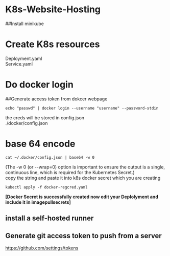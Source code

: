 # K8s-Website-Hosting

##Install minikube

# Create K8s resources

Deployment.yaml  
Service.yaml

# Do docker login

##Generate access token from dokcer webpage
```
echo "passwd" | docker login --username "username" --password-stdin
```
the creds will be stored in config.json   
./docker/config.json  

# base 64 encode 
```
cat ~/.docker/config.json | base64 -w 0
``` 
(The -w 0 (or --wrap=0) option is important to ensure the output is a single, continuous line, which is required for the Kubernetes Secret.)    
copy the string and paste it into k8s docker secret which you are creating 
```
kubectl apply -f docker-regcred.yaml  
```

**[Docker Secret is successfully created now edit your Deplolyment and include it in imagepullsecrets]**

## install a self-hosted runner

## Generate git access token to push from a server

https://github.com/settings/tokens
